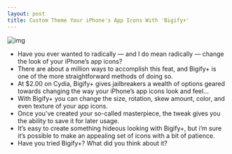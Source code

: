 ```yaml
---
layout: post
title: Custom Theme Your iPhone's App Icons With 'Bigify+'
---
```

![img](http://media.idownloadblog.com/wp-content/uploads/2011/07/Bigify-Top-2.png)
* Have you ever wanted to radically — and I do mean radically — change the look of your iPhone’s app icons?
* There are about a million ways to accomplish this feat, and Bigify+ is one of the more straightforward methods of doing so.
* At $2.00 on Cydia, Bigify+ gives jailbreakers a wealth of options geared towards changing the way your iPhone’s app icons look and feel…
* With Bigify+ you can change the size, rotation, skew amount, color, and even texture of your app icons.
* Once you’ve created your so-called masterpiece, the tweak gives you the ability to save it for later usage.
* It’s easy to create something hideous looking with Bigify+, but i’m sure it’s possible to make an appealing set of icons with a bit of patience.
* Have you tried Bigify+? What did you think about it?

